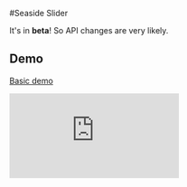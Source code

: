 #Seaside Slider

It's in **beta**! So API changes are very likely.

## Demo

[Basic demo](http://lamovo.com/demo/seaside-slider/examples/basic)

![](http://qrcode.kaywa.com/img.php?s=6&d=http%3A%2F%2Flamovo.com%2Fdemo%2Fseaside-slider%2Fexamples%2Fbasic)